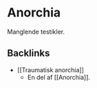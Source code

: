 # Anorchia
Manglende testikler.

## Backlinks
* [[Traumatisk anorchia]]
	* En del af [[Anorchia]].

<!-- #anki/tag/med/Endocrinology #anki/deck/Medicine -->

<!-- {BearID:51508C7B-953D-40E5-922D-96D6E5089CE3-21575-00002AEF1B4D9D45} -->
